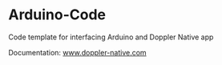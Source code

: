 # Arduino-Code
Code template for interfacing Arduino and Doppler Native app

Documentation: www.doppler-native.com

